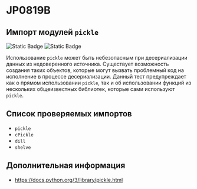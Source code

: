 # JP0819B
## Импорт модулей `pickle`

<!-- сделать:  изменить на высокую ?-->
![Static Badge](https://img.shields.io/badge/%D0%A1%D1%82%D0%B5%D0%BF%D0%B5%D0%BD%D1%8C%20%D0%BA%D1%80%D0%B8%D1%82%D0%B8%D1%87%D0%BD%D0%BE%D1%81%D1%82%D0%B8-%D0%BD%D0%B8%D0%B7%D0%BA%D0%B0%D1%8F-mediumblue?style=for-the-badge)
![Static Badge](https://img.shields.io/badge/%D0%94%D0%BE%D1%81%D1%82%D0%BE%D0%B2%D0%B5%D1%80%D0%BD%D0%BE%D1%81%D1%82%D1%8C%20%D0%BE%D0%BF%D1%80%D0%B5%D0%B4%D0%B5%D0%BB%D0%B5%D0%BD%D0%B8%D1%8F-%D0%B2%D1%8B%D1%81%D0%BE%D0%BA%D0%B0%D1%8F-crimson?style=for-the-badge)

Использование `pickle` может быть небезопасным при десериализации данных из недоверенного источника. Существует возможность создания таких объектов, которые могут вызвать проблемный код на исполнение в процессе десериализации. Данный тест предупреждает как о прямом использовании `pickle`, так и об использовании функций из нескольких общеизвестных библиотек, которые сами используют `pickle`.

## Список проверяемых импортов

* `pickle`
* `cPickle`
* `dill`
* `shelve`

## Дополнительная информация

* <https://docs.python.org/3/library/pickle.html>
